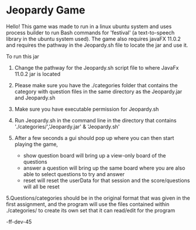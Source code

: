 # Jeopardy Game

Hello! 
This game was made to run in a linux ubuntu system and uses process builder to run Bash commands for 'festival' (a text-to-speech library in the ubuntu system used).
The game also requires javaFX 11.0.2 and requires the pathway in the Jeopardy.sh file to locate the jar and use it.

To run this jar
1. Change the pathway for the Jeopardy.sh script file to where JavaFx 11.0.2 jar is located

2. Please make sure you have the ./categories folder that contains the category with question files in the same directory
as the Jeopardy.jar and Jeopardy.sh

3. Make sure you have executable permission for Jeopardy.sh

4. Run Jeopardy.sh in the command line in the directory that contains './categories/','Jeopardy.jar' & 'Jeopardy.sh'

5. After a few seconds a gui should pop up where you can then start playing the game,
	- show question board will bring up a view-only board of the questions
	- answer a question will bring up the same board where you are also able to select questions to try and answer
	- reset will reset the userData for that session and the score/questions will all be reset
	
5.Questions/categories should be in the original format that was given in the first assignment, and the program will use the files contained within ./categories/ to create its own set that it can read/edit for the program

-ff-dev-45


